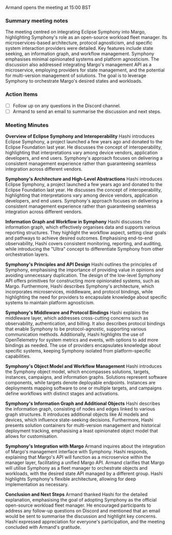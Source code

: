 Armand opens the meeting at 15:00 BST

### Summary meeting notes

The meeting centred on integrating Eclipse Symphony into Margo, highlighting Symphony's role as an open-source workload fleet manager. Its microservices-based architecture, protocol agnosticism, and specific system interaction providers were detailed. Key features include state seeking, an information graph, and workflow management. Symphony emphasises minimal opinionated systems and platform agnosticism. The discussion also addressed integrating Margo's management API as a microservice, employing providers for state management, and the potential for multi-version management of solutions. The goal is to leverage Symphony to orchestrate Margo's desired states and workloads.

### Action Items
- [ ] Follow up on any questions in the Discord channel.
- [ ] Armand to send an email to summarise the discussion and next steps.

### Meeting Minutes

**Overview of Eclipse Symphony and Interoperability**
Hashi introduces Eclipse Symphony, a project launched a few years ago and donated to the Eclipse Foundation last year. He discusses the concept of interoperability, highlighting that interpretations vary among device vendors, application developers, and end users. Symphony's approach focuses on delivering a consistent management experience rather than guaranteeing seamless integration across different vendors.

**Symphony's Architecture and High-Level Abstractions**
Hashi introduces Eclipse Symphony, a project launched a few years ago and donated to the Eclipse Foundation last year. He discusses the concept of interoperability, highlighting that interpretations vary among device vendors, application developers, and end users. Symphony's approach focuses on delivering a consistent management experience rather than guaranteeing seamless integration across different vendors.

**Information Graph and Workflow in Symphony**
Hashi discusses the information graph, which effectively organises data and supports various reporting structures. They highlight the workflow aspect, setting clear goals and pathways to achieve desired outcomes. Emphasising end-to-end observability, Hashi covers consistent monitoring, reporting, and auditing, while introducing the "Ultra" concept to differentiate Symphony from other orchestration layers.

**Symphony's Principles and API Design**
Hashi outlines the principles of Symphony, emphasising the importance of providing value in opinions and avoiding unnecessary duplication. The design of the low-level Symphony API offers primitives for constructing more opinionated systems, such as Margo. Furthermore, Hashi describes Symphony's architecture, which incorporates microservices, middleware, and protocol bindings, while highlighting the need for providers to encapsulate knowledge about specific systems to maintain platform agnosticism.

**Symphony's Middleware and Protocol Bindings**
Hashi explains the middleware layer, which addresses cross-cutting concerns such as observability, authentication, and billing. It also describes protocol bindings that enable Symphony to be protocol-agnostic, supporting various communication methods. Additionally, Hashi highlights the use of OpenTelemetry for system metrics and events, with options to add more bindings as needed. The use of providers encapsulates knowledge about specific systems, keeping Symphony isolated from platform-specific capabilities.

**Symphony's Object Model and Workflow Management**
Hashi introduces the Symphony object model, which encompasses solutions, targets, instances, campaigns, and information graphs. Solutions represent software components, while targets denote deployable endpoints. Instances are deployments mapping software to one or multiple targets, and campaigns define workflows with distinct stages and activations.

**Symphony's Information Graph and Additional Objects**
Hashi describes the information graph, consisting of nodes and edges linked to various graph structures. It introduces additional objects like AI models and devices, which influence state-seeking decisions. Furthermore, Hashi presents solution containers for multi-version management and historical deployment tracking, emphasising a least opinionated object model that allows for customisation.

**Symphony's Integration with Margo**
Armand inquires about the integration of Margo's management interface with Symphony. Hashi responds, explaining that Margo's API will function as a microservice within the manager layer, facilitating a unified Margo API. Armand clarifies that Margo will utilise Symphony as a fleet manager to orchestrate objects and workloads, with the desired state API managed by a different group. Hashi highlights Symphony's flexible architecture, allowing for deep implementation as necessary.

**Conclusion and Next Steps**
Armand thanked Hashi for the detailed explanation, emphasising the goal of adopting Symphony as the official open-source workload fleet manager. He encouraged participants to address any follow-up questions on Discord and mentioned that an email would be sent to summarise the discussion and highlight key concerns. Hashi expressed appreciation for everyone's participation, and the meeting concluded with Armand's gratitude.

